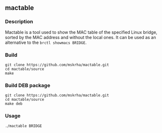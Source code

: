 ## mactable

### Description
Mactable is a tool used to show the MAC table of the specified Linux bridge, sorted by the MAC address and without the local ones. It can be used as an alternative to the ```brctl showmacs BRIDGE```.

### Build
```shell
git clone https://github.com/mskrha/mactable.git
cd mactable/source
make
```

### Build DEB package
```shell
git clone https://github.com/mskrha/mactable.git
cd mactable/source
make deb
```

### Usage
```shell
./mactable BRIDGE
```
